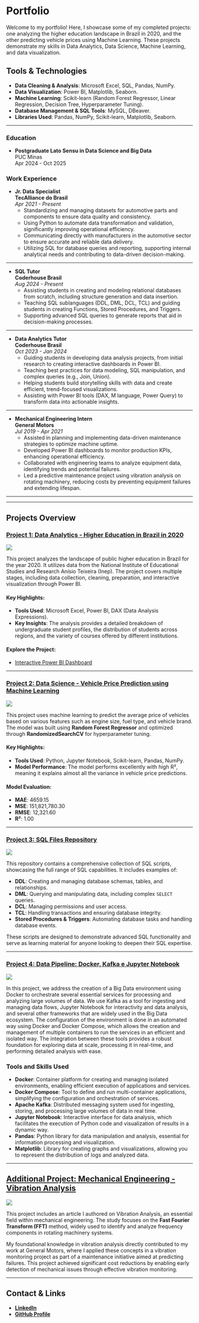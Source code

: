 # Portfolio

Welcome to my portfolio! Here, I showcase some of my completed projects: one analyzing the higher education landscape in Brazil in 2020, and the other predicting vehicle prices using Machine Learning. These projects demonstrate my skills in Data Analytics, Data Science, Machine Learning, and data visualization.

## Tools & Technologies

- **Data Cleaning & Analysis**: Microsoft Excel, SQL, Pandas, NumPy.
- **Data Visualization**: Power BI, Matplotlib, Seaborn.
- **Machine Learning**: Scikit-learn (Random Forest Regressor, Linear Regression, Decision Tree, Hyperparameter Tuning).
- **Database Management & SQL Tools**: MySQL, DBeaver.
- **Libraries Used**: Pandas, NumPy, Scikit-learn, Matplotlib, Seaborn.
  
---

### Education
- **Postgraduate Lato Sensu in Data Science and Big Data**  
  PUC Minas  
  Apr 2024 - Oct 2025

### Work Experience

- **Jr. Data Specialist**  
  **TecAlliance do Brasil**  
  *Apr 2021 - Present*  
  - Standardizing and managing datasets for automotive parts and components to ensure data quality and consistency.
  - Using Python to automate data transformation and validation, significantly improving operational efficiency.
  - Communicating directly with manufacturers in the automotive sector to ensure accurate and reliable data delivery.
  - Utilizing SQL for database queries and reporting, supporting internal analytical needs and contributing to data-driven decision-making.

---

- **SQL Tutor**  
  **Coderhouse Brasil**  
  *Aug 2024 - Present*  
  - Assisting students in creating and modeling relational databases from scratch, including structure generation and data insertion.
  - Teaching SQL sublanguages (DDL, DML, DCL, TCL) and guiding students in creating Functions, Stored Procedures, and Triggers.
  - Supporting advanced SQL queries to generate reports that aid in decision-making processes.

---

- **Data Analytics Tutor**  
  **Coderhouse Brasil**  
  *Oct 2023 - Jan 2024*  
  - Guiding students in developing data analysis projects, from initial research to creating interactive dashboards in Power BI.
  - Teaching best practices for data modeling, SQL manipulation, and complex queries (e.g., Join, Union).
  - Helping students build storytelling skills with data and create efficient, trend-focused visualizations.
  - Assisting with Power BI tools (DAX, M language, Power Query) to transform data into actionable insights.

---

- **Mechanical Engineering Intern**  
  **General Motors**  
  *Jul 2019 - Apr 2021*  
  - Assisted in planning and implementing data-driven maintenance strategies to optimize machine uptime.
  - Developed Power BI dashboards to monitor production KPIs, enhancing operational efficiency.
  - Collaborated with engineering teams to analyze equipment data, identifying trends and potential failures.
  - Led a predictive maintenance project using vibration analysis on rotating machinery, reducing costs by preventing equipment failures and extending lifespan. 

---



---

## Projects Overview

### [Project 1: Data Analytics - Higher Education in Brazil in 2020](https://github.com/Gustavo-Saffiotti/Data_Analytics)

![](Images/Region.jpg)



This project analyzes the landscape of public higher education in Brazil for the year 2020. It utilizes data from the National Institute of Educational Studies and Research Anísio Teixeira (Inep). The project covers multiple stages, including data collection, cleaning, preparation, and interactive visualization through Power BI.

#### Key Highlights:
- **Tools Used**: Microsoft Excel, Power BI, DAX (Data Analysis Expressions).
- **Key Insights**: The analysis provides a detailed breakdown of undergraduate student profiles, the distribution of students across regions, and the variety of courses offered by different institutions.

#### Explore the Project:
- [Interactive Power BI Dashboard](https://app.powerbi.com/view?r=eyJrIjoiOTcxMjBmN2YtZWFhNS00YzA4LWE2NzEtNzRmZGQ3OWY5ZmE5IiwidCI6IjJkM2IxMDY0LTc1MDEtNDQ0NC04MzRlLTI2YmI2NjNkMzhmZSJ9&pageName=ReportSectione93835085c205b6e0c94)

---

### [Project 2: Data Science - Vehicle Price Prediction using Machine Learning](https://github.com/Gustavo-Saffiotti/Data_Science)

![](Images/Result.png)

This project uses machine learning to predict the average price of vehicles based on various features such as engine size, fuel type, and vehicle brand. The model was built using **Random Forest Regressor** and optimized through **RandomizedSearchCV** for hyperparameter tuning.

#### Key Highlights:
- **Tools Used**: Python, Jupyter Notebook, Scikit-learn, Pandas, NumPy.
- **Model Performance**: The model performs excellently with high R², meaning it explains almost all the variance in vehicle price predictions.

#### Model Evaluation:
- **MAE**: 4659.15
- **MSE**: 151,821,780.30
- **RMSE**: 12,321.60
- **R²**: 1.00

---

### [Project 3: SQL Files Repository](https://github.com/Gustavo-Saffiotti/SQL_Files)

![](Images/SQL_structure.png)

This repository contains a comprehensive collection of SQL scripts, showcasing the full range of SQL capabilities. It includes examples of:

- **DDL**: Creating and managing database schemas, tables, and relationships.
- **DML**: Querying and manipulating data, including complex `SELECT` queries.
- **DCL**: Managing permissions and user access.
- **TCL**: Handling transactions and ensuring database integrity.
- **Stored Procedures & Triggers**: Automating database tasks and handling database events.

These scripts are designed to demonstrate advanced SQL functionality and serve as learning material for anyone looking to deepen their SQL expertise.

---

### [Project 4: Data Pipeline: Docker, Kafka e Jupyter Notebook](https://github.com/Gustavo-Saffiotti/Data_Pipeline)

![](Images/Kafka_docker_jupyter.jpg)

In this project, we address the creation of a Big Data environment using Docker to orchestrate several essential services for processing and analyzing large volumes of data. We use Kafka as a tool for ingesting and managing data flows, Jupyter Notebook for interactivity and data analysis, and several other frameworks that are widely used in the Big Data ecosystem. The configuration of the environment is done in an automated way using Docker and Docker Compose, which allows the creation and management of multiple containers to run the services in an efficient and isolated way. The integration between these tools provides a robust foundation for exploring data at scale, processing it in real-time, and performing detailed analysis with ease.

### Tools and Skills Used
- **Docker**: Container platform for creating and managing isolated environments, enabling efficient execution of applications and services.
- **Docker Compose**: Tool to define and run multi-container applications, simplifying the configuration and orchestration of services.
- **Apache Kafka**: Distributed messaging system used for ingesting, storing, and processing large volumes of data in real time.
- **Jupyter Notebook**: Interactive interface for data analysis, which facilitates the execution of Python code and visualization of results in a dynamic way.
- **Pandas**: Python library for data manipulation and analysis, essential for information processing and visualization.
- **Matplotlib**: Library for creating graphs and visualizations, allowing you to represent the distribution of logs and analyzed data.


---
 

## [Additional Project: Mechanical Engineering - Vibration Analysis](https://github.com/Gustavo-Saffiotti/Vibration-Analysis)

![](Images/spectrum.jpg)

This project includes an article I authored on Vibration Analysis, an essential field within mechanical engineering. The study focuses on the **Fast Fourier Transform (FFT)** method, widely used to identify and analyze frequency components in rotating machinery systems.

My foundational knowledge in vibration analysis directly contributed to my work at General Motors, where I applied these concepts in a vibration monitoring project as part of a maintenance initiative aimed at predicting failures. This project achieved significant cost reductions by enabling early detection of mechanical issues through effective vibration monitoring.



---

## Contact & Links

- **[LinkedIn](https://www.linkedin.com/in/gustavo-maldonado-saffiotti)**
- **[GitHub Profile](https://github.com/Gustavo-Saffiotti)**
